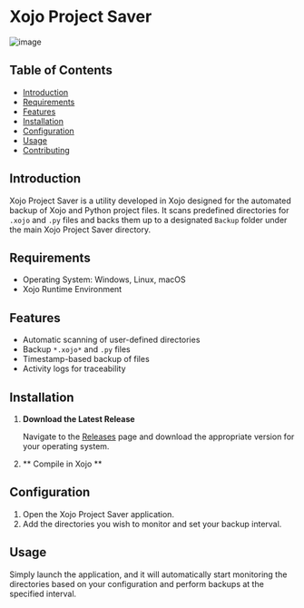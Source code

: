 # Xojo Project Saver

![image](https://github.com/scorpion44/XojoProjectSaver/assets/870465/70981d32-23a1-41e2-b797-3689a08f2b2d)


## Table of Contents

- [Introduction](#introduction)
- [Requirements](#requirements)
- [Features](#features)
- [Installation](#installation)
- [Configuration](#configuration)
- [Usage](#usage)
- [Contributing](#contributing)

## Introduction

Xojo Project Saver is a utility developed in Xojo designed for the automated backup of Xojo and Python project files. It scans predefined directories for `.xojo` and `.py` files and backs them up to a designated `Backup` folder under the main Xojo Project Saver directory.

## Requirements

- Operating System: Windows, Linux, macOS
- Xojo Runtime Environment

## Features

- Automatic scanning of user-defined directories
- Backup `*.xojo*` and `.py` files
- Timestamp-based backup of files
- Activity logs for traceability

## Installation

1. **Download the Latest Release**

    Navigate to the [Releases](https://github.com/scorpion44/XojoProjectSaver/releases) page and download the appropriate version for your operating system.

2. ** Compile in Xojo **


## Configuration

1. Open the Xojo Project Saver application.
2. Add the directories you wish to monitor and set your backup interval.

## Usage

Simply launch the application, and it will automatically start monitoring the directories based on your configuration and perform backups at the specified interval.
